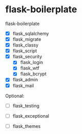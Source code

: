 # flask-boilerplate
flask-boilerplate

- [X] flask\_sqlalchemy
- [X] flask\_migrate
- [X] flask\_classy
- [X] flask\_script
- [X] flask\_security
  - [X] flask\_login
  - [X] flask\_wtf
  - [X] flask\_bcrypt
- [X] flask\_admin
- [X] flask\_mail

Optional:
- [ ] flask\_testing
- [ ] flask\_exceptional
- [ ] flask\_themes

